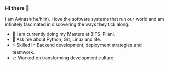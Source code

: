 ### Hi there 👋

I am Avinash(he/him). I love the software systems that run our world and am infinitely fascinated in discovering the ways they tick along.

- 🔭 I am currently doing my Masters at BITS-Pilani.
- 💬 Ask me about Python, Git, Linux and life.
- ⚡ Skilled in Backend development, deployment strategies and teamwork.
- 📈 Worked on transforming development culture.
